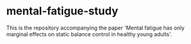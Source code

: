 # mental-fatigue-study
This is the repository accompanying the paper 'Mental fatigue has only marginal effects on static balance control in healthy young adults'.
